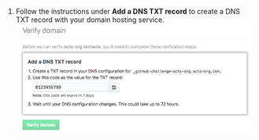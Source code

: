 1. Follow the instructions under **Add a DNS TXT record** to create a DNS TXT record with your domain hosting service. ![Instructions to create a DNS txt record](/assets/images/help/organizations/create-dns-txt-record-instructions.png)